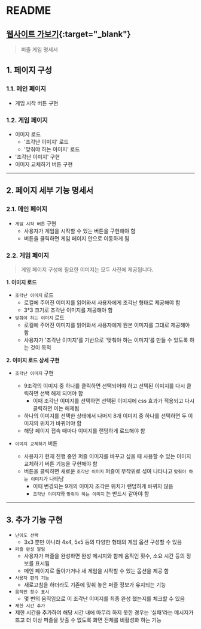 # README

## [웹사이트 가보기](https://astonishing-valkyrie-79c4a0.netlify.app/){:target="\_blank"}

> 퍼즐 게임 명세서

## 1. 페이지 구성

### 1.1. 메인 페이지

- 게임 시작 버튼 구현

### 1.2. 게임 페이지

- 이미지 로드
  - '조각난 이미지' 로드
  - '맞춰야 하는 이미지' 로드
- '조각난 이미지' 구현
- 이미지 교체하기 버튼 구현

---

## 2. 페이지 세부 기능 명세서

### 2.1. 메인 페이지

- `게임 시작 버튼` 구현
  - 사용자가 게임을 시작할 수 있는 버튼을 구현해야 함
  - 버튼을 클릭하면 게임 페이지 안으로 이동하게 됨

### 2.2. 게임 페이지

> 게임 페이지 구성에 필요한 이미지는 모두 사전에 제공됩니다.

**1. 이미지 로드**

- `조각난 이미지` 로드
  - 로컬에 주어진 이미지를 읽어와서 사용자에게 조각난 형태로 제공해야 함
  - 3\*3 크기로 조각난 이미지를 제공해야 함
- `맞춰야 하는 이미지` 로드
  - 로컬에 주어진 이미지를 읽어와서 사용자에게 원본 이미지를 그대로 제공해야 함
  - 사용자가 '조각난 이미지'를 기반으로 '맞춰야 하는 이미지'를 만들 수 있도록 하는 것이 목적

**2. 이미지 로드 상세 구현**

- `조각난 이미지` 구현

  - 9조각의 이미지 중 하나를 클릭하면 선택되어야 하고 선택된 이미지를 다시 클릭하면 선택 해제 되어야 함
    - 이때 조각난 이미지를 선택하면 선택된 이미지에 css 효과가 적용되고 다시 클릭하면 이는 해제됨
  - 하나의 이미지를 선택한 상태에서 나머지 8개 이미지 중 하나를 선택하면 두 이미지의 위치가 바뀌어야 함
  - 해당 페이지 접속 때마다 이미지를 랜덤하게 로드해야 함

- `이미지 교체하기` 버튼
  - 사용자가 현재 진행 중인 퍼즐 이미지를 바꾸고 싶을 때 사용할 수 있는 이미지 교체하기 버튼 기능을 구현해야 함
  - 버튼을 클릭하면 새로운 `조각난 이미지` 퍼즐이 무작위로 섞여 나타나고 `맞춰야 하는 이미지`가 나타남
    - 이때 변경되는 9개의 이미지 조각은 위치가 랜덤하게 바뀌지 않음
    - `조각난 이미지`와 `맞춰야 하는 이미지` 는 반드시 같아야 함

---

## 3. 추가 기능 구현

- `난이도 선택`
  - 3x3 뿐만 아니라 4x4, 5x5 등의 다양한 형태의 게임 옵션 구성할 수 있음
- `퍼즐 완성 알림`
  - 사용자가 퍼즐을 완성하면 완성 메시지와 함께 움직인 횟수, 소요 시간 등의 정보를 표시됨
  - 메인 페이지로 돌아가거나 새 게임을 시작할 수 있는 옵션을 제공 함
- `사용자 편의 기능`
  - 새로고침을 하더라도 기존에 맞춰 놓은 퍼즐 정보가 유지되는 기능
- `움직인 횟수 표시`
  - 몇 번의 움직임으로 이 조각난 이미지를 최종 완성 했는지를 체크할 수 있음
- `제한 시간 추가`
- 제한 시간을 추가하여 해당 시간 내에 마무리 하지 못한 경우는 '실패'라는 메시지가 뜨고 더 이상 퍼즐을 맞출 수 없도록 화면 전체를 비활성화 하는 기능

